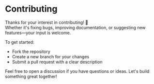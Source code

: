 # Contributing

Thanks for your interest in contributing! 🎉  
Whether it's fixing bugs, improving documentation, or suggesting new features—your input is welcome.

To get started:
- Fork the repository
- Create a new branch for your changes
- Submit a pull request with a clear description

Feel free to open a discussion if you have questions or ideas. Let's build something great together!
